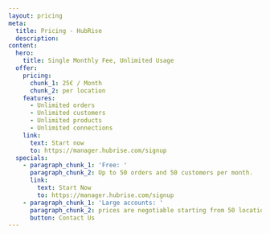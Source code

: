 ```yaml
---
layout: pricing
meta:
  title: Pricing - HubRise
  description:
content:
  hero:
    title: Single Monthly Fee, Unlimited Usage
  offer:
    pricing:
      chunk_1: 25€ / Month
      chunk_2: per location
    features:
      - Unlimited orders
      - Unlimited customers
      - Unlimited products
      - Unlimited connections
    link:
      text: Start now
      to: https://manager.hubrise.com/signup
  specials:
    - paragraph_chunk_1: 'Free: '
      paragraph_chunk_2: Up to 50 orders and 50 customers per month.
      link:
        text: Start Now
        to: https://manager.hubrise.com/signup
    - paragraph_chunk_1: 'Large accounts: '
      paragraph_chunk_2: prices are negotiable starting from 50 locations.
      button: Contact Us
---
```

